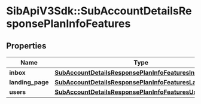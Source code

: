 # SibApiV3Sdk::SubAccountDetailsResponsePlanInfoFeatures

## Properties
Name | Type | Description | Notes
------------ | ------------- | ------------- | -------------
**inbox** | [**SubAccountDetailsResponsePlanInfoFeaturesInbox**](SubAccountDetailsResponsePlanInfoFeaturesInbox.md) |  | [optional] 
**landing_page** | [**SubAccountDetailsResponsePlanInfoFeaturesLandingPage**](SubAccountDetailsResponsePlanInfoFeaturesLandingPage.md) |  | [optional] 
**users** | [**SubAccountDetailsResponsePlanInfoFeaturesUsers**](SubAccountDetailsResponsePlanInfoFeaturesUsers.md) |  | [optional] 


